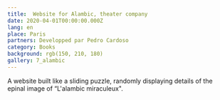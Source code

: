 ```yaml
---
title:  Website for Alambic, theater company
date: 2020-04-01T00:00:00.000Z
lang: en
place: Paris
partners: Developped par Pedro Cardoso
category: Books
background: rgb(150, 210, 180)
gallery: 7_alambic
---
```

A website built like a sliding puzzle, randomly displaying details of the epinal image of “L'alambic miraculeux".
